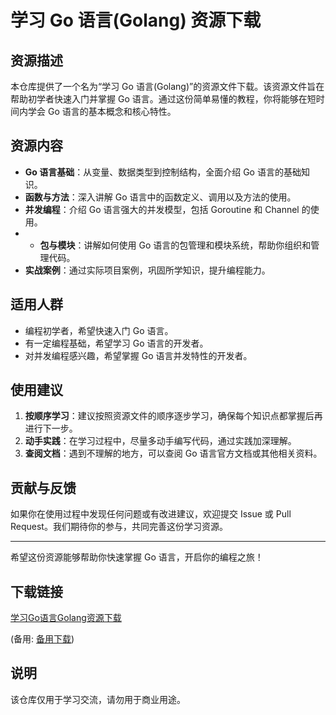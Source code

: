 # 学习 Go 语言(Golang) 资源下载

## 资源描述

本仓库提供了一个名为“学习 Go 语言(Golang)”的资源文件下载。该资源文件旨在帮助初学者快速入门并掌握 Go 语言。通过这份简单易懂的教程，你将能够在短时间内学会 Go 语言的基本概念和核心特性。

## 资源内容

- **Go 语言基础**：从变量、数据类型到控制结构，全面介绍 Go 语言的基础知识。
- **函数与方法**：深入讲解 Go 语言中的函数定义、调用以及方法的使用。
- **并发编程**：介绍 Go 语言强大的并发模型，包括 Goroutine 和 Channel 的使用。
- - **包与模块**：讲解如何使用 Go 语言的包管理和模块系统，帮助你组织和管理代码。
- **实战案例**：通过实际项目案例，巩固所学知识，提升编程能力。

## 适用人群

- 编程初学者，希望快速入门 Go 语言。
- 有一定编程基础，希望学习 Go 语言的开发者。
- 对并发编程感兴趣，希望掌握 Go 语言并发特性的开发者。

## 使用建议

1. **按顺序学习**：建议按照资源文件的顺序逐步学习，确保每个知识点都掌握后再进行下一步。
2. **动手实践**：在学习过程中，尽量多动手编写代码，通过实践加深理解。
3. **查阅文档**：遇到不理解的地方，可以查阅 Go 语言官方文档或其他相关资料。

## 贡献与反馈

如果你在使用过程中发现任何问题或有改进建议，欢迎提交 Issue 或 Pull Request。我们期待你的参与，共同完善这份学习资源。

---

希望这份资源能够帮助你快速掌握 Go 语言，开启你的编程之旅！

## 下载链接
[学习Go语言Golang资源下载](https://pan.quark.cn/s/6f735a2a491f) 

(备用: [备用下载](https://pan.baidu.com/s/1Exwqvdexbnv1_BNC5OJWxQ?pwd=1234))

## 说明

该仓库仅用于学习交流，请勿用于商业用途。
